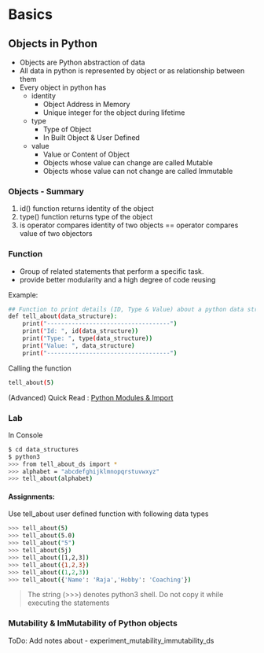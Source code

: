 # Basics 

## Objects in Python 

* Objects are Python abstraction of data
* All data in python is represented by object or as relationship between them
* Every object in python has
    * identity
      * Object Address in Memory
      * Unique integer for the object during lifetime
    * type
      * Type of Object 
      * In Built Object & User Defined
    * value  
      * Value or Content of Object 
      * Objects whose value can change are called Mutable 
      * Objects whose value can not change are called Immutable 

### Objects - Summary
1. id() function returns identity of the object 
2. type() function returns type of the object 
3. is operator compares identity of two objects 
== operator compares value of two objectors 

### Function

* Group of related statements that perform a specific task.
* provide better modularity and a high degree of code reusing

Example:

```sh
## Function to print details (ID, Type & Value) about a python data structure
def tell_about(data_structure):
	print("-----------------------------------")
	print("Id: ", id(data_structure))
	print("Type: ", type(data_structure))
	print("Value: ", data_structure)
	print("-----------------------------------")
```

Calling the function
```sh
tell_about(5)
```

(Advanced) Quick Read : [Python Modules & Import](https://medium.com/python-features/what-happens-behind-the-scenes-when-we-import-a-module-in-python-2775da153790)

### Lab

In Console
```sh
$ cd data_structures
$ python3
>>> from tell_about_ds import *
>>> alphabet = "abcdefghijklmnopqrstuvwxyz"
>>> tell_about(alphabet)
```
#### Assignments:

Use tell_about user defined function with following data types
```sh
>>> tell_about(5)
>>> tell_about(5.0)
>>> tell_about("5")
>>> tell_about(5j)
>>> tell_about([1,2,3])
>>> tell_about({1,2,3})
>>> tell_about((1,2,3))
>>> tell_about({'Name': 'Raja','Hobby': 'Coaching'})
```

> The string  (>>>)  denotes python3 shell. Do not copy it while executing the statements

### Mutability & ImMutability of Python objects
ToDo: Add notes about - experiment_mutability_immutability_ds
